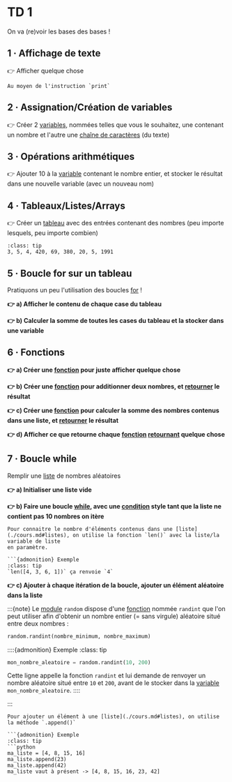 # TD 1

On va (re)voir les bases des bases !


## 1 · Affichage de texte
👉 Afficher quelque chose
```{note}
Au moyen de l'instruction `print`
```


## 2 · Assignation/Création de variables
👉 Créer 2 [variables](./cours.md#variable), nommées telles que vous le souhaitez, une contenant un nombre et l'autre une [chaîne de caractères](./cours.md#chaîne-de-caractères) (du texte)


## 3 · Opérations arithmétiques
👉 Ajouter 10 à la [variable](./cours.md#variable) contenant le nombre entier, et stocker le résultat dans une nouvelle variable (avec un nouveau nom)


## 4 · Tableaux/Listes/Arrays
👉 Créer un [tableau](./cours.md#listes) avec des entrées contenant des nombres (peu importe lesquels, peu importe combien)

```{admonition} Exemple
:class: tip
3, 5, 4, 420, 69, 380, 20, 5, 1991
```


## 5 · Boucle for sur un tableau
Pratiquons un peu l'utilisation des boucles [for](./cours.md#boucle-for) !

**👉 a) Afficher le contenu de chaque case du tableau**

**👉 b) Calculer la somme de toutes les cases du tableau et la stocker dans une variable**


## 6 · Fonctions
**👉 a) Créer une [fonction](./cours.md#fonction) pour juste afficher quelque chose**

**👉 b) Créer une [fonction](./cours.md#fonction) pour additionner deux nombres, et [retourner](./cours.md#retourner-une-valeur-avec-return) le résultat**

**👉 c) Créer une [fonction](./cours.md#fonction) pour calculer la somme des nombres contenus dans une liste, et [retourner](./cours.md#retourner-une-valeur-avec-return) le résultat**

**👉 d) Afficher ce que retourne chaque [fonction](./cours.md#fonction) [retournant](./cours.md#retourner-une-valeur-avec-return) quelque chose**


## 7 · Boucle while
Remplir une [liste](./cours.md#listes) de nombres aléatoires

**👉 a) Initialiser une liste vide**

**👉 b) Faire une boucle [while](./cours.md#boucle-while), avec une [condition](./cours.md#listes) style tant que la liste ne contient pas 10 nombres on itère**

```{note}
Pour connaitre le nombre d'éléments contenus dans une [liste](./cours.md#listes), on utilise la fonction `len()` avec la liste/la variable de liste 
en paramètre.

```{admonition} Exemple
:class: tip
`len([4, 3, 6, 1])` ça renvoie `4`
```

**👉 c) Ajouter à chaque itération de la boucle, ajouter un élément aléatoire dans la liste**

:::{note}
Le [module](./cours.md#modules--imports) `random` dispose d'une [fonction](./cours.md#fonction) nommée `randint` que l'on peut utiliser afin d'obtenir un nombre entier (= sans virgule) aléatoire situé entre deux nombres :

```python
random.randint(nombre_minimum, nombre_maximum)
```

::::{admonition} Exemple
:class: tip

```python
mon_nombre_aleatoire = random.randint(10, 200)
```
Cette ligne appelle la fonction `randint` et lui demande de renvoyer un nombre aléatoire situé entre `10` et `200`, avant de le stocker dans la [variable](./cours.md#variable) `mon_nombre_aleatoire`.
::::

:::

```{note}
Pour ajouter un élément à une [liste](./cours.md#listes), on utilise la méthode `.append()`

```{admonition} Exemple
:class: tip
```python
ma_liste = [4, 8, 15, 16]
ma_liste.append(23)
ma_liste.append(42)
ma_liste vaut à présent -> [4, 8, 15, 16, 23, 42]
```
